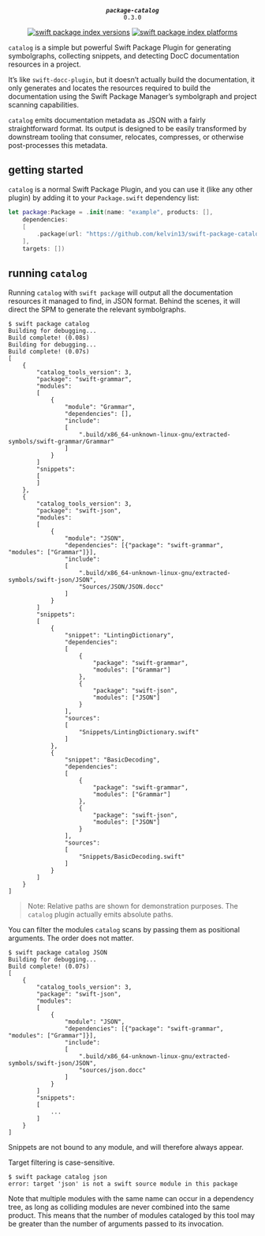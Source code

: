<div align="center">
  
***`package-catalog`***<br>`0.3.0`

[![swift package index versions](https://img.shields.io/endpoint?url=https%3A%2F%2Fswiftpackageindex.com%2Fapi%2Fpackages%2Fkelvin13%2Fswift-package-catalog%2Fbadge%3Ftype%3Dswift-versions)](https://swiftpackageindex.com/kelvin13/swift-package-catalog)
[![swift package index platforms](https://img.shields.io/endpoint?url=https%3A%2F%2Fswiftpackageindex.com%2Fapi%2Fpackages%2Fkelvin13%2Fswift-package-catalog%2Fbadge%3Ftype%3Dplatforms)](https://swiftpackageindex.com/kelvin13/swift-package-catalog)


</div>

`catalog` is a simple but powerful Swift Package Plugin for generating symbolgraphs, collecting snippets, and detecting DocC documentation resources in a project.

It’s like `swift-docc-plugin`, but it doesn’t actually build the documentation, it only generates and locates the resources required to build the documentation using the Swift Package Manager’s symbolgraph and project scanning capabilities.

`catalog` emits documentation metadata as JSON with a fairly straightforward format. Its output is designed to be easily transformed by downstream tooling that consumer, relocates, compresses, or otherwise post-processes this metadata.

## getting started

`catalog` is a normal Swift Package Plugin, and you can use it (like any other plugin) by adding it to your `Package.swift` dependency list:

```swift 
let package:Package = .init(name: "example", products: [],
    dependencies: 
    [
        .package(url: "https://github.com/kelvin13/swift-package-catalog", from: "0.3.0"),
    ],
    targets: [])
```

## running `catalog`

Running `catalog` with `swift package` will output all the documentation resources it managed to find, in JSON format. Behind the scenes, it will direct the SPM to generate the relevant symbolgraphs.

```
$ swift package catalog
Building for debugging...
Build complete! (0.08s)
Building for debugging...
Build complete! (0.07s)
[
    {
        "catalog_tools_version": 3,
        "package": "swift-grammar", 
        "modules": 
        [
            {
                "module": "Grammar",
                "dependencies": [],
                "include": 
                [
                    ".build/x86_64-unknown-linux-gnu/extracted-symbols/swift-grammar/Grammar"
                ]
            }
        ]
        "snippets": 
        [
        ]
    }, 
    {
        "catalog_tools_version": 3,
        "package": "swift-json", 
        "modules": 
        [
            {
                "module": "JSON",
                "dependencies": [{"package": "swift-grammar", "modules": ["Grammar"]}],
                "include": 
                [
                    ".build/x86_64-unknown-linux-gnu/extracted-symbols/swift-json/JSON", 
                    "Sources/JSON/JSON.docc"
                ]
            }
        ]
        "snippets": 
        [
            {
                "snippet": "LintingDictionary",
                "dependencies": 
                [
                    {
                        "package": "swift-grammar", 
                        "modules": ["Grammar"]
                    }, 
                    {
                        "package": "swift-json", 
                        "modules": ["JSON"]
                    }
                ],
                "sources": 
                [
                    "Snippets/LintingDictionary.swift"
                ]
            }, 
            {
                "snippet": "BasicDecoding",
                "dependencies": 
                [
                    {
                        "package": "swift-grammar", 
                        "modules": ["Grammar"]
                    }, 
                    {
                        "package": "swift-json", 
                        "modules": ["JSON"]
                    }
                ],
                "sources": 
                [
                    "Snippets/BasicDecoding.swift"
                ]
            }
        ]
    }
]

```

> Note: Relative paths are shown for demonstration purposes. The `catalog` plugin actually emits absolute paths.

You can filter the modules `catalog` scans by passing them as positional arguments. The order does not matter.

```
$ swift package catalog JSON 
Building for debugging...
Build complete! (0.07s)
[
    {
        "catalog_tools_version": 3,
        "package": "swift-json", 
        "modules": 
        [
            {
                "module": "JSON",
                "dependencies": [{"package": "swift-grammar", "modules": ["Grammar"]}],
                "include": 
                [
                    ".build/x86_64-unknown-linux-gnu/extracted-symbols/swift-json/JSON", 
                    "sources/json.docc"
                ]
            }
        ]
        "snippets": 
        [
            ...
        ]
    }
]
```

Snippets are not bound to any module, and will therefore always appear.

Target filtering is case-sensitive. 

```
$ swift package catalog json
error: target 'json' is not a swift source module in this package
```

Note that multiple modules with the same name can occur in a dependency tree, as long as colliding modules are never combined into the same product. This means that the number of modules cataloged by this tool may be greater than the number of arguments passed to its invocation.
